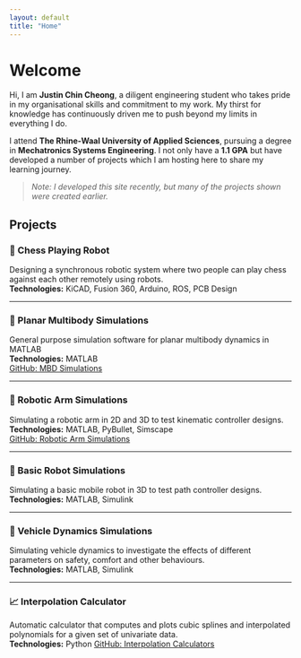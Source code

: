 ```yaml
---
layout: default
title: "Home"
---
```


# Welcome

Hi, I am **Justin Chin Cheong**, a diligent engineering student who takes pride in my organisational skills and commitment to my work. My thirst for knowledge has continuously driven me to push beyond my limits in everything I do.

I attend **The Rhine-Waal University of Applied Sciences**, pursuing a degree in **Mechatronics Systems Engineering**. I not only have a **1.1 GPA** but have developed a number of projects which I am hosting here to share my learning journey.

> *Note: I developed this site recently, but many of the projects shown were created earlier.*

## Projects

### 🧠 Chess Playing Robot
Designing a synchronous robotic system where two people can play chess against each other remotely using robots.  
**Technologies:** KiCAD, Fusion 360, Arduino, ROS, PCB Design

---

### 🔁 Planar Multibody Simulations
General purpose simulation software for planar multibody dynamics in MATLAB  
**Technologies:** MATLAB  
[GitHub: MBD Simulations](https://github.com/jcchincheong-bb/MBD_Simulations)

---

### 🤖 Robotic Arm Simulations
Simulating a robotic arm in 2D and 3D to test kinematic controller designs.  
**Technologies:** MATLAB, PyBullet, Simscape  
[GitHub: Robotic Arm Simulations](https://github.com/jcchincheong-bb/RoboticArm_Simulations/tree/2D_Kinematics)

---

### 🚗 Basic Robot Simulations
Simulating a basic mobile robot in 3D to test path controller designs.  
**Technologies:** MATLAB, Simulink

---

### 🛞 Vehicle Dynamics Simulations
Simulating vehicle dynamics to investigate the effects of different parameters on safety, comfort and other behaviours.  
**Technologies:** MATLAB, Simulink

---

### 📈 Interpolation Calculator
Automatic calculator that computes and plots cubic splines and interpolated polynomials for a given set of univariate data.  
**Technologies:** Python
[GitHub: Interpolation Calculators](https://github.com/jcchincheong-bb/Interpolation_Calculators)
